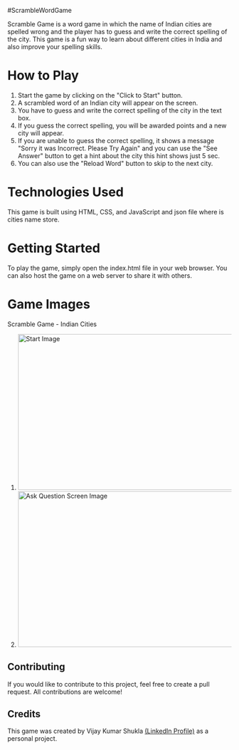 #ScrambleWordGame


Scramble Game is a word game in which the name of Indian cities are spelled wrong and the player has to guess and write the correct spelling of the city. This game is a fun way to learn about different cities in India and also improve your spelling skills.

<h1>How to Play</h1>
<ol>
<li>Start the game by clicking on the "Click to Start" button.</li>
<li>A scrambled word of an Indian city will appear on the screen.</li>
<li>You have to guess and write the correct spelling of the city in the text box.</li>
<li>If you guess the correct spelling, you will be awarded points and a new city will appear.</li>
<li>If you are unable to guess the correct spelling, it shows a message "Sorry it was Incorrect. Please Try Again" and you can use the "See Answer" button to get a hint about the city this hint shows just 5 sec.</li>
<li>You can also use the "Reload Word" button to skip to the next city.</li>
</ol>
<h1>Technologies Used</h1>
This game is built using HTML, CSS, and JavaScript and json file where is cities name store.

<h1>Getting Started</h1>
To play the game, simply open the index.html file in your web browser. You can also host the game on a web server to share it with others.

<h1>Game Images</h1>
Scramble Game - Indian Cities
<ol>
<li><img src="https://user-images.githubusercontent.com/130553961/231459233-b49f4f91-8b30-490d-9d3e-1262faef8f40.png" alt="Start Image" height="350" width="500" /></li>
<li><img src="https://user-images.githubusercontent.com/130553961/231462429-b0989364-d45e-479a-9537-65a7c8abc77d.png" alt="Ask Question Screen Image" height="350" width="500"/></li>
</ol>
<h2>Contributing</h2>
If you would like to contribute to this project, feel free to create a pull request. All contributions are welcome!
<h2>Credits</h2>
This game was created by Vijay Kumar Shukla <a href="https://in.linkedin.com/in/vijay-kr-shukla-4961575a">(LinkedIn Profile)</a> as a personal project.


